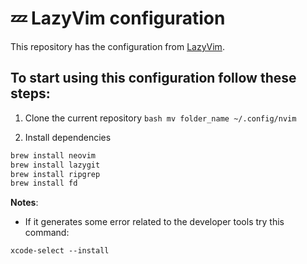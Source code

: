 # 💤 LazyVim configuration 

This repository has the configuration from [LazyVim](https://github.com/LazyVim/LazyVim).

## To start using this configuration follow these steps:

1. Clone the current repository
  ```bash mv folder_name ~/.config/nvim ```

2. Install dependencies
```bash
brew install neovim
brew install lazygit
brew install ripgrep
brew install fd
```

**Notes**:
- If it generates some error related to the developer tools try this command:

` xcode-select --install `



